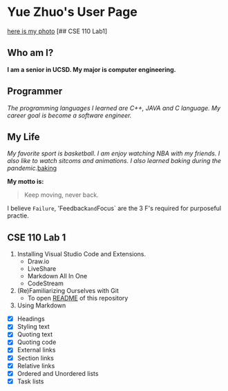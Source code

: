 # Yue Zhuo's User Page
[here is my photo](https://raw.githubusercontent.com/y1zhuo/CSE110/main/picture/YueZhuo.jpg)
[## CSE 110 Lab1]

## Who am I?
**I am a senior in UCSD. My major is computer engineering.**

## Programmer
*The programming languages I learned are C++, JAVA and C language. My career goal is become a software engineer.*

## My Life
*My favorite sport is basketball. I am enjoy watching NBA with my friends. I also like to watch sitcoms and animations. I also learned baking during the pandemic.*[baking](https://raw.githubusercontent.com/y1zhuo/CSE110/main/picture/baking.jpg)

**My motto is:**
> Keep moving, never back.

I believe `Failure`, 'Feedback` and `Focus` are the 3 F's required for purposeful practie.

## CSE 110 Lab 1
1. Installing Visual Studio Code and Extensions.
   - Draw.io 
   - LiveShare
   - Markdown All In One
   - CodeStream
2. (Re)Familiarizing Ourselves with Git
   - To open [README](README.md) of this repository 
4. Using Markdown
  - [x] Headings
  - [x] Styling text
  - [x] Quoting text
  - [x] Quoting code
  - [x] External links
  - [x] Section links
  - [x] Relative links
  - [x] Ordered and Unordered lists
  - [x] Task lists
